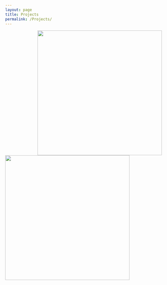 ```yaml
---
layout: page
title: Projects
permalink: /Projects/
---
```






<img align="right" width="400" height="400" src="{{ site.url }}{{ site.baseurl }}/docs/assets/draft.png" class="img-responsive" />

<img align="left" width="400" height="400" src="{{ site.url }}{{ site.baseurl }}/docs/assets/impl.png" class="img-responsive" />
